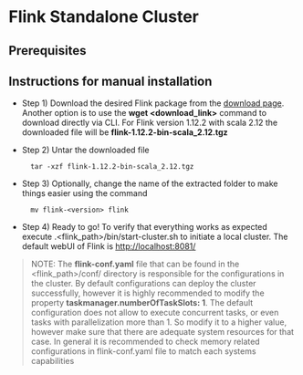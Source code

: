 # Flink Standalone Cluster 

## Prerequisites


## Instructions for manual installation

- Step 1) Download the desired Flink package from the [download page](https://flink.apache.org/downloads.html). Another option is to use the **wget <download_link>** command to download directly via CLI. For Flink version 1.12.2 with scala 2.12 the downloaded file will be **flink-1.12.2-bin-scala_2.12.tgz**
- Step 2) Untar the downloaded file 
        
        tar -xzf flink-1.12.2-bin-scala_2.12.tgz
- Step 3) Optionally, change the name of the extracted folder to make things easier using the command 
        
        mv flink-<version> flink
- Step 4) Ready to go! To verify that everything works as expected execute .<flink_path>/bin/start-cluster.sh to initiate a local cluster. The default webUI of Flink is [http://localhost:8081/](http://localhost:8081/)
> NOTE: The **flink-conf.yaml** file that can be found in the <flink_path>/conf/ directory is responsible for the configurations in the cluster. By default configurations can deploy the cluster successfully, however it is highly recommended to modify the property **taskmanager.numberOfTaskSlots: 1**. The default configuration does not allow to execute concurrent tasks, or even tasks with parallelization more than 1. So modify it to a higher value, however make sure that there are adequate system resources for that case. In general it is recommended to check memory related configurations in flink-conf.yaml file to match each systems capabilities
